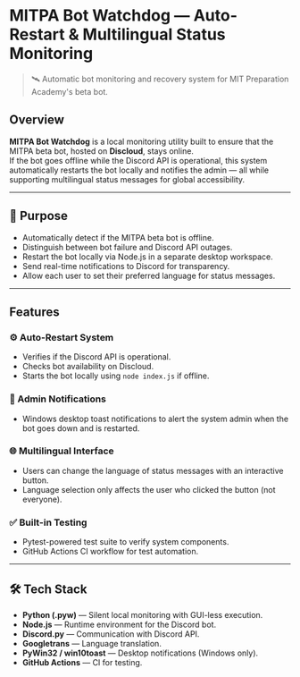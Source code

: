# MITPA Bot Watchdog — Auto-Restart & Multilingual Status Monitoring

> 🛰️ Automatic bot monitoring and recovery system for MIT Preparation Academy's beta bot.
## Overview

**MITPA Bot Watchdog** is a local monitoring utility built to ensure that the MITPA beta bot, hosted on **Discloud**, stays online.  
If the bot goes offline while the Discord API is operational, this system automatically restarts the bot locally and notifies the admin — all while supporting multilingual status messages for global accessibility.

---

## 🌟 Purpose

- Automatically detect if the MITPA beta bot is offline.
- Distinguish between bot failure and Discord API outages.
- Restart the bot locally via Node.js in a separate desktop workspace.
- Send real-time notifications to Discord for transparency.
- Allow each user to set their preferred language for status messages.

---

## Features

### ⚙️ Auto-Restart System
- Verifies if the Discord API is operational.
- Checks bot availability on Discloud.
- Starts the bot locally using `node index.js` if offline.

### 🔔 Admin Notifications
- Windows desktop toast notifications to alert the system admin when the bot goes down and is restarted.

### 🌐 Multilingual Interface
- Users can change the language of status messages with an interactive button.
- Language selection only affects the user who clicked the button (not everyone).

### ✅ Built-in Testing
- Pytest-powered test suite to verify system components.
- GitHub Actions CI workflow for test automation.

---

## 🛠️ Tech Stack

- **Python (.pyw)** — Silent local monitoring with GUI-less execution.
- **Node.js** — Runtime environment for the Discord bot.
- **Discord.py** — Communication with Discord API.
- **Googletrans** — Language translation.
- **PyWin32 / win10toast** — Desktop notifications (Windows only).
- **GitHub Actions** — CI for testing.
